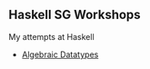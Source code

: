 Haskell SG Workshops
--

My attempts at Haskell

* [Algebraic Datatypes](https://github.com/mgajda/ADTs_101/blob/master/ADTs_101.hs)